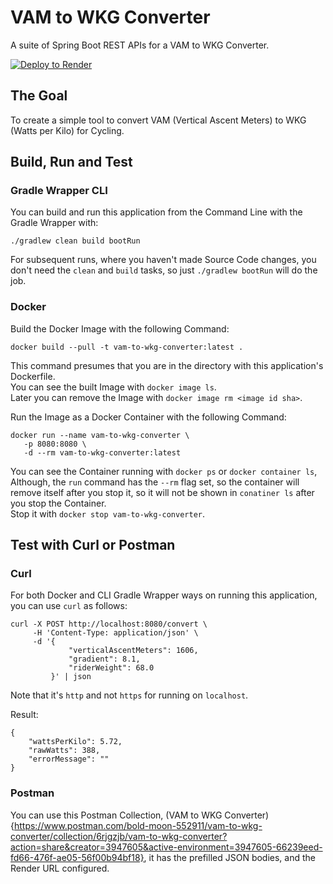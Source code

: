 # VAM to WKG Converter

A suite of Spring Boot REST APIs for a VAM to WKG Converter.

[![Deploy to Render](https://render.com/images/deploy-to-render-button.svg)](https://render.com/deploy?repo=https://github.com/lukegjpotter/VamToWkgConverter)

## The Goal

To create a simple tool to convert VAM (Vertical Ascent Meters) to WKG (Watts per Kilo) for Cycling.

## Build, Run and Test

### Gradle Wrapper CLI

You can build and run this application from the Command Line with the Gradle Wrapper with:

    ./gradlew clean build bootRun

For subsequent runs, where you haven't made Source Code changes, you don't need the `clean` and `build` tasks,
so just `./gradlew bootRun` will do the job.

### Docker

Build the Docker Image with the following Command:

    docker build --pull -t vam-to-wkg-converter:latest .

This command presumes that you are in the directory with this application's Dockerfile.  
You can see the built Image with `docker image ls`.  
Later you can remove the Image with `docker image rm <image id sha>`.

Run the Image as a Docker Container with the following Command:

    docker run --name vam-to-wkg-converter \
       -p 8080:8080 \
       -d --rm vam-to-wkg-converter:latest

You can see the Container running with `docker ps` or `docker container ls`,  
Although, the `run` command has the `--rm` flag set, so the container will remove itself after you stop it, so it will
not be shown in `conatiner ls` after you stop the Container.  
Stop it with `docker stop vam-to-wkg-converter`.

## Test with Curl or Postman

### Curl

For both Docker and CLI Gradle Wrapper ways on running this application, you can use `curl` as follows:

    curl -X POST http://localhost:8080/convert \
         -H 'Content-Type: application/json' \
         -d '{
                 "verticalAscentMeters": 1606,
                 "gradient": 8.1,
                 "riderWeight": 68.0
             }' | json

Note that it's `http` and not `https` for running on `localhost`.

Result:

    {
        "wattsPerKilo": 5.72,
        "rawWatts": 388,
        "errorMessage": ""
    }

### Postman

You can use this Postman Collection, (VAM to WKG
Converter){https://www.postman.com/bold-moon-552911/vam-to-wkg-converter/collection/6rjgzjb/vam-to-wkg-converter?action=share&creator=3947605&active-environment=3947605-66239eed-fd66-476f-ae05-56f00b94bf18},
it has the prefilled JSON bodies, and the Render URL configured.

